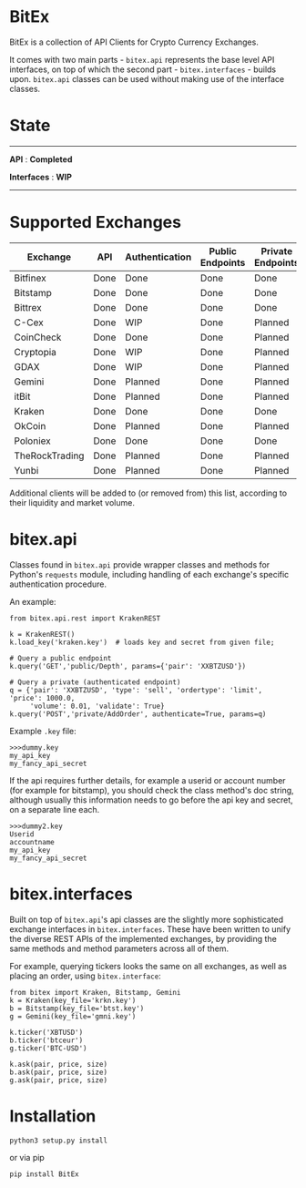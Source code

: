 # BitEx
BitEx is a collection of API Clients for Crypto Currency Exchanges.

It comes with two main parts - `bitex.api` represents the base level API
interfaces, on top of which the second part - `bitex.interfaces` - builds upon.
`bitex.api` classes can be used without making use of the interface classes.


# State
--------------------------------

**API** : **Completed**

**Interfaces** : **WIP**

--------------------------------

# Supported Exchanges

| Exchange       | API  | Authentication | Public Endpoints | Private Endpoints | Formatters | Tests |
|----------------|------|----------------|------------------|-------------------|------------|-------|
| Bitfinex       | Done | Done           | Done             | Done              | WIP        | WIP   |
| Bitstamp       | Done | Done           | Done             | Done              | WIP        | WIP   |
| Bittrex        | Done | Done           | Done             | Done              | WIP        | WIP   |
| C-Cex          | Done | WIP            | Done             | Planned           | Planned    | WIP   |
| CoinCheck      | Done | Done           | Done             | Planned           | Planned    | WIP   |
| Cryptopia      | Done | WIP            | Done             | Planned           | Planned    | WIP   |
| GDAX           | Done | WIP            | Done             | Planned           | Planned    | WIP   |
| Gemini         | Done | Planned        | Done             | Planned           | Planned    | WIP   |
| itBit          | Done | Planned        | Done             | Planned           | Planned    | WIP   |
| Kraken         | Done | Done           | Done             | Done              | WIP        | WIP   |
| OkCoin         | Done | Planned        | Done             | Planned           | Planned    | WIP   |
| Poloniex       | Done | Done           | Done             | Done              | WIP        | WIP   |
| TheRockTrading | Done | Planned        | Done             | Planned           | Planned    | WIP   |
| Yunbi          | Done | Planned        | Done             | Planned           | Planned    | WIP   |


Additional clients will be added to (or removed from) this list, 
according to their liquidity and market volume.

# bitex.api

Classes found in `bitex.api` provide wrapper classes and methods for Python's
`requests` module, including handling of each exchange's specific authentication
procedure.


An example:
```
from bitex.api.rest import KrakenREST

k = KrakenREST()
k.load_key('kraken.key')  # loads key and secret from given file;

# Query a public endpoint
k.query('GET','public/Depth', params={'pair': 'XXBTZUSD'})

# Query a private (authenticated endpoint)
q = {'pair': 'XXBTZUSD', 'type': 'sell', 'ordertype': 'limit', 'price': 1000.0,
     'volume': 0.01, 'validate': True}
k.query('POST','private/AddOrder', authenticate=True, params=q)

```

Example `.key` file:
```
>>>dummy.key
my_api_key
my_fancy_api_secret
```

If the api requires further details, for example a userid or account 
number (for example for bitstamp), you should check the class method's doc string,
although usually this information needs to go before the api key
and secret, on a separate line each.
```
>>>dummy2.key
Userid
accountname
my_api_key
my_fancy_api_secret
```

# bitex.interfaces

Built on top of `bitex.api`'s api classes are the slightly more sophisticated
exchange interfaces in `bitex.interfaces`. These have been written to unify
the diverse REST APIs of the implemented exchanges, by providing the same methods and method parameters
across all of them.

For example, querying tickers looks the same on all exchanges, as well as
placing an order, using `bitex.interface`:

```
from bitex import Kraken, Bitstamp, Gemini
k = Kraken(key_file='krkn.key')
b = Bitstamp(key_file='btst.key')
g = Gemini(key_file='gmni.key')

k.ticker('XBTUSD')
b.ticker('btceur')
g.ticker('BTC-USD')

k.ask(pair, price, size)
b.ask(pair, price, size)
g.ask(pair, price, size)
```


# Installation
`python3 setup.py install`

or via pip

`pip install BitEx`









